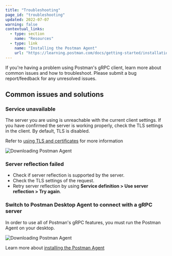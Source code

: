 ```yaml
---
title: "Troubleshooting"
page_id: "troubleshooting"
updated: 2022-07-07
warning: false
contextual_links:
  - type: section
    name: "Resources"
  - type: link
    name: "Installing the Postman Agent"
    url: "https://learning.postman.com/docs/getting-started/installation-and-updates/#installing-the-postman-desktop-agent"
---
```


If you're having a problem using Postman's gRPC client, learn more about common issues and how to troubleshoot. Please submit a bug report/feedback for any unresolved issues.

## Common issues and solutions

### Service unavailable

The server you are using is unreachable with the current client settings. If you have confirmed the server is working properly, check the TLS settings in the client. By default, TLS is disabled.

Refer to [using TLS and certificates](/docs/sending-requests/grpc/using-grpc-request/#using-tls-and-certificates) for more information

![Downloading Postman Agent](https://assets.postman.com/postman-labs-docs/grpc-docs/troubleshooting/gRPC-TLS.gif)

### Server reflection failed

- Check if server reflection is supported by the server.
- Check the TLS settings of the request.
- Retry server reflection by using **Service definition > Use server reflection > Try again**.

### Switch to Postman Desktop Agent to connect with a gRPC server

In order to use all of Postman's gRPC features, you must run the Postman Agent on your desktop.

![Downloading Postman Agent](https://assets.postman.com/postman-labs-docs/grpc-docs/troubleshooting/gRPC-Agent-Download.gif)

Learn more about [installing the Postman Agent](https://learning.postman.com/docs/getting-started/installation-and-updates/#installing-the-postman-desktop-agent)

